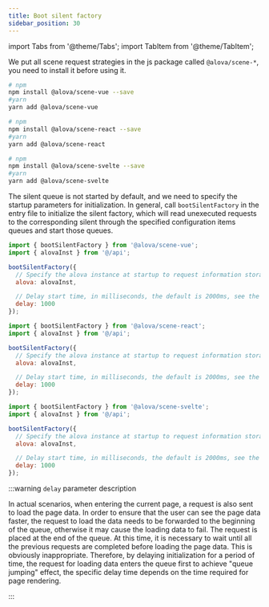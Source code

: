 ```yaml
---
title: Boot silent factory
sidebar_position: 30
---
```


import Tabs from '@theme/Tabs';
import TabItem from '@theme/TabItem';

We put all scene request strategies in the js package called `@alova/scene-*`, you need to install it before using it.

<Tabs groupId="framework">
<TabItem value="1" label="vue">

```bash
# npm
npm install @alova/scene-vue --save
#yarn
yarn add @alova/scene-vue

```

</TabItem>
<TabItem value="2" label="react">

```bash
# npm
npm install @alova/scene-react --save
#yarn
yarn add @alova/scene-react

```

</TabItem>

<TabItem value="3" label="svelte">

```bash
# npm
npm install @alova/scene-svelte --save
#yarn
yarn add @alova/scene-svelte

```

</TabItem>
</Tabs>

The silent queue is not started by default, and we need to specify the startup parameters for initialization. In general, call `bootSilentFactory` in the entry file to initialize the silent factory, which will read unexecuted requests to the corresponding silent through the specified configuration items queues and start those queues.

<Tabs groupId="framework">
<TabItem value="1" label="vue">

```javascript
import { bootSilentFactory } from '@alova/scene-vue';
import { alovaInst } from '@/api';

bootSilentFactory({
  // Specify the alova instance at startup to request information storage and request sending
  alova: alovaInst,

  // Delay start time, in milliseconds, the default is 2000ms, see the follow-up instructions for details
  delay: 1000
});
```

</TabItem>

<TabItem value="2" label="react">

```javascript
import { bootSilentFactory } from '@alova/scene-react';
import { alovaInst } from '@/api';

bootSilentFactory({
  // Specify the alova instance at startup to request information storage and request sending
  alova: alovaInst,

  // Delay start time, in milliseconds, the default is 2000ms, see the follow-up instructions for details
  delay: 1000
});
```

</TabItem>

<TabItem value="3" label="svelte">

```javascript
import { bootSilentFactory } from '@alova/scene-svelte';
import { alovaInst } from '@/api';

bootSilentFactory({
  // Specify the alova instance at startup to request information storage and request sending
  alova: alovaInst,

  // Delay start time, in milliseconds, the default is 2000ms, see the follow-up instructions for details
  delay: 1000
});
```

</TabItem>
</Tabs>

:::warning `delay` parameter description

In actual scenarios, when entering the current page, a request is also sent to load the page data. In order to ensure that the user can see the page data faster, the request to load the data needs to be forwarded to the beginning of the queue, otherwise it may cause the loading data to fail. The request is placed at the end of the queue. At this time, it is necessary to wait until all the previous requests are completed before loading the page data. This is obviously inappropriate. Therefore, by delaying initialization for a period of time, the request for loading data enters the queue first to achieve "queue jumping" effect, the specific delay time depends on the time required for page rendering.

:::
